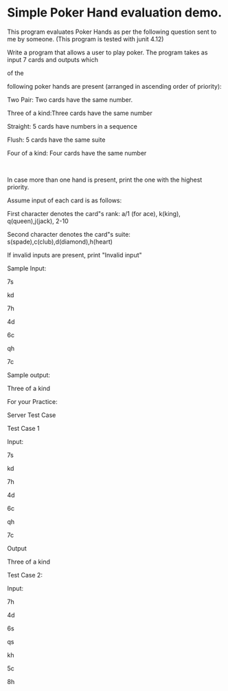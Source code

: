 # Simple Poker Hand evaluation demo.

This program evaluates Poker Hands as per the following question sent to me by someone. (This program is tested with junit 4.12)

Write a program that allows a user to play poker. The program takes as input 7 cards and outputs which

of the

following poker hands are present (arranged in ascending order of priority):

Two Pair: Two cards have the same number.

Three of a kind:Three cards have the same number

Straight: 5 cards have numbers in a sequence

Flush: 5 cards have the same suite

Four of a kind: Four cards have the same number

​

In case more than one hand is present, print the one with the highest priority.

Assume input of each card is as follows:

First character denotes the card&quot;s rank: a/1 (for ace), k(king), q(queen),j(jack), 2-10

Second character denotes the card&quot;s suite: s(spade),c(club),d(diamond),h(heart)

If invalid inputs are present, print &quot;Invalid input&quot;

Sample Input:

7s

kd

7h

4d

6c

qh

7c

Sample output:

Three of a kind

For your Practice:

Server Test Case

Test Case 1

Input:

7s

kd

7h

4d

6c

qh

7c

Output

Three of a kind

Test Case 2:

Input:

7h

4d

6s

qs

kh

5c

8h

